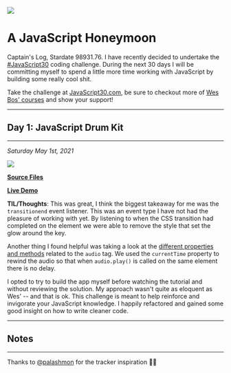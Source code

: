 ![](https://javascript30.com/images/JS3-social-share.png)

# A JavaScript Honeymoon

Captain's Log, Stardate 98931.76. I have recently decided to undertake the [#JavaScript30](https://JavaScript30.com) coding challenge. During the next 30 days I will be committing myself to spend a little more time working with JavaScript by building some really cool shit.

Take the challenge at [JavaScript30.com](https://JavaScript30.com), be sure to checkout more of [Wes Bos' courses](https://wesbos.com/courses) and show your support!

----
## Day 1: JavaScript Drum Kit
-----
*Saturday May 1st, 2021* 

![](challenges/01_-_JavaScript_Drum_Kit/screenshot.png)

[**Source Files**](https://github.com/huntertrammell/JavaScript30/tree/main/challenges/01_-_JavaScript_Drum_Kit)

[**Live Demo**](https://huntertrammell.github.io/JavaScript30/challenges/01_-_JavaScript_Drum_Kit/)

**TIL/Thoughts**: This was great, I think the biggest takeaway for me was the ```transitionend``` event listener. This was an event type I have not had the pleasure of working with yet. By listening to when the CSS transition had completed on the element we were able to remove the style that set the glow around the key.

Another thing I found helpful was taking a look at the [different properties and methods](https://www.w3schools.com/jsref/dom_obj_audio.asp) related to the ```audio``` tag. We used the ```currentTime``` property to rewind the audio so that when ```audio.play()``` is called on the same element there is no delay.

I opted to try to build the app myself before watching the tutorial and without reviewing the solution. My approach wasn't quite as eloquent as Wes' -- and that is ok. This challenge is meant to help reinforce and invigorate your JavaScript knowledge. I happily refactored and gained some good insight on how to write cleaner code.

----
## Notes
----
Thanks to [@palashmon](https://github.com/palashmon) for the tracker inspiration 🙏🏻
